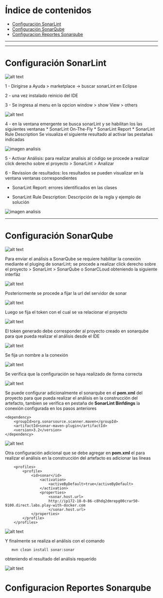 # Índice de contenidos
* [Configuración SonarLint](#item1)
* [Configuración SonarQube](#item2)
* [Configuracion Reportes Sonarqube](#item3)

_______________________________________________
_______________________________________________

<a name="item1"></a>

# Configuración SonarLint

 ![alt text](/imgs/images.png)


1 - Dirigirse a Ayuda > marketplace -> buscar sonarLint en Eclipse

2 - una vez instalado reinicio del IDE

3 - Se ingresa al menu en la opcion window > show View > others 
  
  ![alt text](/imgs/Selection_148.png)
  
4 - en la ventana emergente se busca sonarLint y se habilitan los las siguientes ventanas
	* SonarLint On-The-Fly
	* SonarLint Report
	* SonarLint Rule Description
	Se visualiza el siguiente resultado al activar las pestañas indicadas

![imagen analisis](/imgs/sonarLint3.png)

5 - Activar Análisis: para realizar analisis al código se procede a realizar click derecho sobre el proyecto > SonarLint > Analizar

6 - Revission de resultados: los resultados se pueden visualizar en la ventana ventanas correspondientes 
  
  * SonarLint Report: errores identificados en las clases
  
  * SonarLint Rule Description: Descripción de la regla y ejemplo de solución 
  
 ![imagen analisis](/imgs/Selection_150.png)
 
 _______________________________________________
 <a name="item2"></a>

 # Configuración SonarQube
 
 ![alt text](/imgs/sonar1.png)

Para enviar el análisis a SonarQube se requiere habilitar la conexión mediante el pluging de sonarLint;
se procede a realizar click derecho sobre el proyecto > SonarLint > SonarQube o SonarCLoud obteniendo la siguiente interfáz

![alt text](/imgs/sonar2.png)

Posteriormente se procede a fijar la url del servidor de sonar

![alt text](/imgs/sonar3.png)

Luego se fija el token con el cual se va relacionar el proyecto

![alt text](/imgs/sonar4.png)

El token generado debe corresponder al proyecto creado en sonarqube para que pueda realizar el análisis desde el IDE

![alt text](/imgs/sonar5.png)

Se fija un nombre a la conexión

![alt text](/imgs/sonar6.png)

Se verifica que la configuración se haya realizado de forma correcta

![alt text](/imgs/sonar7.png)

Se puede configurar adicionalmente el sonarqube en el **pom.xml** del proyecto para que pueda realizar el análisis en 
la construcción del artefacto, tambien se verifica en pestaña de **SonarLint Binfdings** la conexión configurada en los pasos anteriores

```
<dependency>
	<groupId>org.sonarsource.scanner.maven</groupId>
	<artifactId>sonar-maven-plugin</artifactId>
	<version>3.2</version>
</dependency>
```

![alt text](/imgs/sonar10.png)
 
Otra configuración adicional que se debe agregar en **pom.xml** el  para realizar el análisis en la construcción del artefacto es adicionar las líneas 

```
	<profiles>
		<profile>
			<id>sonar</id>
				<activation>
					<activeByDefault>true</activeByDefault>
				</activation>
				<properties>
					<sonar.host.url>
					http://ip172-18-0-86-c8hdq2dmrepg00crar50-9100.direct.labs.play-with-docker.com
					</sonar.host.url>
			</properties>
		</profile>
	</profiles>
 ```
 
 ![alt text](/imgs/sonar11.png)
 
 Y finalmente se realiza el análisis con el comando 
 
 ```
 	mvn clean install sonar:sonar
 ```
 obteniendo el resultado del análisis requerido
 
 ![alt text](/imgs/sonar12.png)
 
<a name="item3"></a>

 # Configuracion Reportes Sonarqube

